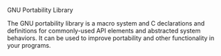 GNU Portability Library

The GNU portability library is a macro system and C declarations and
definitions for commonly-used API elements and abstracted system behaviors.
It can be used to improve portability and other functionality in your programs.
